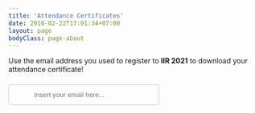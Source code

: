 ```yaml
---
title: 'Attendance Certificates'
date: 2018-02-22T17:01:34+07:00
layout: page
bodyClass: page-about
---
```


Use the email address you used to register to __IIR 2021__ to download your attendance certificate!

<link href="https://fonts.googleapis.com/icon?family=Material+Icons"
      rel="stylesheet">
<script src="https://code.jquery.com/jquery-3.6.0.slim.min.js" integrity="sha256-u7e5khyithlIdTpu22PHhENmPcRdFiHRjhAuHcs05RI=" crossorigin="anonymous"></script>

<div style="display:flex;flex-wrap:wrap;align-items:center">
<div><input type="email" id="email" name="email" style="padding: 12px 20px 12px 50px;
  width:300px;
  margin: 8px 0;
  display: inline-block;
  border: 1px solid #ccc;
  border-radius: 4px;
  box-sizing: border-box;
  background: url(../images/email_black_24dp.svg) no-repeat scroll 15px 8px;"
  placeholder="Insert your email here...">
<!---<div style="margin-left:10px" id="status"></div>-->
<div style="flex-basis:100%;height: 0;"></div>
<div style="margin-top:20px" id="message"></div>
</div>

<script>
function createCORSRequest(method, url) {
  var xhr = new XMLHttpRequest();
  if ("withCredentials" in xhr) {
    // XHR for Chrome/Firefox/Opera/Safari.
    xhr.open(method, url, true);
  } else if (typeof XDomainRequest != "undefined") {
    // XDomainRequest for IE.
    xhr = new XDomainRequest();
    xhr.open(method, url);
  } else {
    // CORS not supported.
    xhr = null;
  }
  return xhr;
}

function UrlExists(url) {
  try {
    var xhr = createCORSRequest('HEAD', url);
    if (!xhr) {
      console.log('CORS not supported');
    }
    xhr.onreadystatechange = function() {
      if (this.readyState !== 4) {
        return;
      };
      if (this.status !== 200) {
        $('#message').html('<span style="vertical-align: middle;" class="material-icons">warning</span> Certificate not found');
      } else {
        $('#message').html('<span style="vertical-align: middle;" class="material-icons">check_circle</span> <a href="' + url + '" download="iir2021_certificate.pdf">Download your attendance certificate</a>');
      }
    };
    xhr.onerror = function() {
      $('#message').html('<span style="vertical-align: middle;" class="material-icons">warning</span> Certificate not found');
    };
  } catch (error) {}
  try {
    xhr.send();
  } catch (error) {}
  console.clear()
}

//setup before functions
var typingTimer; //timer identifier
var doneTypingInterval = 1000; //time in ms, 5 second for example
var $input = $('#email');

//on keyup, start the countdown
$input.on('keyup', function() {
  clearTimeout(typingTimer);
  typingTimer = setTimeout(doneTyping, doneTypingInterval);
});

//on keydown, clear the countdown
var manageTyping = function() {
  $input.one('input', function() {
    // $('#message').html('');
    $('#message').html('<img style="margin:0;height:20px" src="../images/loading.gif" />');
    clearTimeout(typingTimer);
  })
};

//opening the page, we start the typing managament
$(function() {
  manageTyping();
});

//user is "finished typing," do something
function doneTyping() {
  if ($('#email').val() == '') {
    $('#message').html('');
    manageTyping();
  } else {
    var url = 'https://sisinflab.poliba.it/certificates_iir/iir2021_certificate_' + $('#email').val() + '.pdf'
    UrlExists(url);
    console.clear()
    manageTyping();
  }
}
</script>
